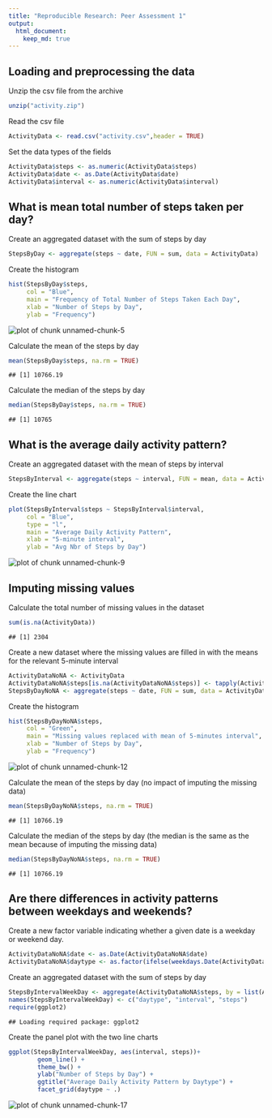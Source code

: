 ```yaml
---
title: "Reproducible Research: Peer Assessment 1"
output: 
  html_document:
    keep_md: true
---
```



## Loading and preprocessing the data
Unzip the csv file from the archive

```r
unzip("activity.zip")
```
Read the csv file

```r
ActivityData <- read.csv("activity.csv",header = TRUE)
```
Set the data types of the fields

```r
ActivityData$steps <- as.numeric(ActivityData$steps)
ActivityData$date <- as.Date(ActivityData$date)
ActivityData$interval <- as.numeric(ActivityData$interval)
```

## What is mean total number of steps taken per day?

Create an aggregated dataset with the sum of steps by day

```r
StepsByDay <- aggregate(steps ~ date, FUN = sum, data = ActivityData)
```
Create the histogram

```r
hist(StepsByDay$steps,
     col = "Blue",
     main = "Frequency of Total Number of Steps Taken Each Day",
     xlab = "Number of Steps by Day",
     ylab = "Frequency")
```

![plot of chunk unnamed-chunk-5](figure/unnamed-chunk-5-1.png) 

Calculate the mean of the steps by day

```r
mean(StepsByDay$steps, na.rm = TRUE)
```

```
## [1] 10766.19
```
Calculate the median of the steps by day

```r
median(StepsByDay$steps, na.rm = TRUE)
```

```
## [1] 10765
```

## What is the average daily activity pattern?

Create an aggregated dataset with the mean of steps by interval

```r
StepsByInterval <- aggregate(steps ~ interval, FUN = mean, data = ActivityData)
```
Create the line chart

```r
plot(StepsByInterval$steps ~ StepsByInterval$interval,
     col = "Blue",
     type = "l",
     main = "Average Daily Activity Pattern",
     xlab = "5-minute interval",
     ylab = "Avg Nbr of Steps by Day")
```

![plot of chunk unnamed-chunk-9](figure/unnamed-chunk-9-1.png) 

## Imputing missing values

Calculate the total number of missing values in the dataset

```r
sum(is.na(ActivityData))
```

```
## [1] 2304
```
Create a new dataset where the missing values are filled in with the means for the relevant 5-minute interval

```r
ActivityDataNoNA <- ActivityData
ActivityDataNoNA$steps[is.na(ActivityDataNoNA$steps)] <- tapply(ActivityDataNoNA$steps, ActivityDataNoNA$interval, mean, na.rm = TRUE)
StepsByDayNoNA <- aggregate(steps ~ date, FUN = sum, data = ActivityDataNoNA)
```
Create the histogram

```r
hist(StepsByDayNoNA$steps,
     col = "Green",
     main = "Missing values replaced with mean of 5-minutes interval",
     xlab = "Number of Steps by Day",
     ylab = "Frequency")
```

![plot of chunk unnamed-chunk-12](figure/unnamed-chunk-12-1.png) 

Calculate the mean of the steps by day (no impact of imputing the missing data)

```r
mean(StepsByDayNoNA$steps, na.rm = TRUE)
```

```
## [1] 10766.19
```
Calculate the median of the steps by day (the median is the same as the mean because of imputing the missing data)

```r
median(StepsByDayNoNA$steps, na.rm = TRUE)
```

```
## [1] 10766.19
```

## Are there differences in activity patterns between weekdays and weekends?
Create a new factor variable indicating whether a given date is a weekday or weekend day.

```r
ActivityDataNoNA$date <- as.Date(ActivityDataNoNA$date)
ActivityDataNoNA$daytype <- as.factor(ifelse(weekdays.Date(ActivityDataNoNA$date) %in% c("Saturday", "Sunday"), "weekend", "weekday"))
```
Create an aggregated dataset with the sum of steps by day

```r
StepsByIntervalWeekDay <- aggregate(ActivityDataNoNA$steps, by = list(ActivityDataNoNA$daytype, ActivityDataNoNA$interval), FUN = mean, data = ActivityDataNoNA)
names(StepsByIntervalWeekDay) <- c("daytype", "interval", "steps")
require(ggplot2)
```

```
## Loading required package: ggplot2
```
Create the panel plot with the two line charts

```r
ggplot(StepsByIntervalWeekDay, aes(interval, steps))+
        geom_line() +
        theme_bw() +
        ylab("Number of Steps by Day") +
        ggtitle("Average Daily Activity Pattern by Daytype") +
        facet_grid(daytype ~ .)
```

![plot of chunk unnamed-chunk-17](figure/unnamed-chunk-17-1.png) 
